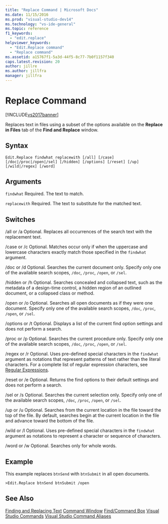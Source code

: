 ```yaml
---
title: "Replace Command | Microsoft Docs"
ms.date: 11/15/2016
ms.prod: "visual-studio-dev14"
ms.technology: "vs-ide-general"
ms.topic: reference
f1_keywords:
  - "edit.replace"
helpviewer_keywords:
  - "Edit.Replace command"
  - "Replace command"
ms.assetid: a15767f1-5a3d-44f5-8c77-7b0f1157f340
caps.latest.revision: 20
author: jillre
ms.author: jillfra
manager: jillfra
---
```

# Replace Command
[!INCLUDE[vs2017banner](../../includes/vs2017banner.md)]

Replaces text in files using a subset of the options available on the **Replace in Files** tab of the **Find and Replace** window.

## Syntax

```
Edit.Replace findwhat replacewith [/all] [/case]
[/doc|/proc|/open|/sel] [/hidden] [/options] [/reset] [/up]
[/wild|/regex] [/word]
```

## Arguments
 `findwhat`
 Required. The text to match.

 `replacewith`
 Required. The text to substitute for the matched text.

## Switches
 /all or /a
 Optional. Replaces all occurrences of the search text with the replacement text.

 /case or /c
 Optional. Matches occur only if when the uppercase and lowercase characters exactly match those specified in the `findwhat` argument.

 /doc or /d
 Optional. Searches the current document only. Specify only one of the available search scopes, `/doc`, `/proc`, `/open`, or `/sel`.

 /hidden or /h
 Optional. Searches concealed and collapsed text, such as the metadata of a design-time control, a hidden region of an outlined document, or a collapsed class or method.

 /open or /o
 Optional. Searches all open documents as if they were one document. Specify only one of the available search scopes, `/doc`, `/proc`, `/open`, or `/sel`.

 /options or /t
 Optional. Displays a list of the current find option settings and does not perform a search.

 /proc or /p
 Optional. Searches the current procedure only. Specify only one of the available search scopes, `/doc`, `/proc`, `/open`, or `/sel`.

 /regex or /r
 Optional. Uses pre-defined special characters in the `findwhat` argument as notations that represent patterns of text rather than the literal characters. For a complete list of regular expression characters, see [Regular Expressions](../../ide/using-regular-expressions-in-visual-studio.md).

 /reset or /e
 Optional. Returns the find options to their default settings and does not perform a search.

 /sel or /s
 Optional. Searches the current selection only. Specify only one of the available search scopes, `/doc`, `/proc`, `/open`, or `/sel`.

 /up or /u
 Optional. Searches from the current location in the file toward the top of the file. By default, searches begin at the current location in the file and advance toward the bottom of the file.

 /wild or /l
 Optional. Uses pre-defined special characters in the `findwhat` argument as notations to represent a character or sequence of characters.

 /word or /w
 Optional. Searches only for whole words.

## Example
 This example replaces `btnSend` with `btnSubmit` in all open documents.

```
>Edit.Replace btnSend btnSubmit /open
```

## See Also
 [Finding and Replacing Text](../../ide/finding-and-replacing-text.md)
 [Command Window](../../ide/reference/command-window.md)
 [Find/Command Box](../../ide/find-command-box.md)
 [Visual Studio Commands](../../ide/reference/visual-studio-commands.md)
 [Visual Studio Command Aliases](../../ide/reference/visual-studio-command-aliases.md)
